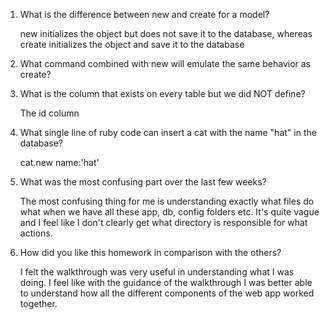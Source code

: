 1. What is the difference between new and create for a model?

	new initializes the object but does not save it to the database, whereas create initializes the object and save it to the database

2. What command combined with new will emulate the same behavior as create?

	

3. What is the column that exists on every table but we did NOT define?

	The id column

4. What single line of ruby code can insert a cat with the name "hat" in the database?

	cat.new name:'hat'

5. What was the most confusing part over the last few weeks?

	The most confusing thing for me is understanding exactly what files do what when we have all these app, db, config folders etc. It's quite vague and I feel like I don't clearly get what directory is responsible for what actions.

6. How did you like this homework in comparison with the others?

	I felt the walkthrough was very useful in understanding what I was doing. I feel like with the guidance of the walkthrough I was better able to understand how all the different components of the web app worked together.